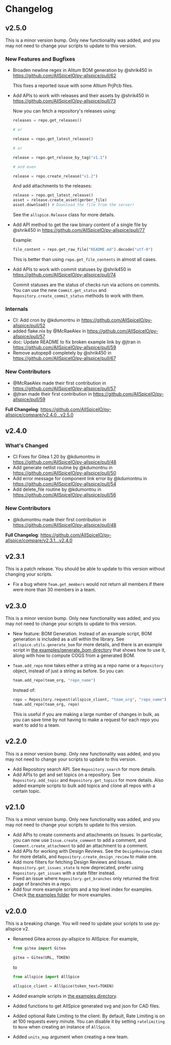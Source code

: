 # Changelog

## v2.5.0

This is a minor version bump. Only new functionality was added, and you may not
need to change your scripts to update to this version.

### New Features and Bugfixes

- Broaden newline regex in Alitum BOM generation by @shrik450 in https://github.com/AllSpiceIO/py-allspice/pull/62

  This fixes a reported issue with some Altium PrjPcb files.

- Add APIs to work with releases and their assets by @shrik450 in https://github.com/AllSpiceIO/py-allspice/pull/73

  Now you can fetch a repository's releases using:

  ```py
  releases = repo.get_releases()

  # or

  release = repo.get_latest_release()

  # or

  release = repo.get_release_by_tag("v1.1")

  # and even

  release = repo.create_release("v1.2")
  ```

  And add attachments to the releases:

  ```py
  release = repo.get_latest_release()
  asset = release.create_asset(gerber_file)
  asset.download() # Download the file from the server!
  ```

  See the `allspice.Release` class for more details.

- Add API method to get the raw binary content of a single file by @shrik450 in https://github.com/AllSpiceIO/py-allspice/pull/77

  Example:

  ```py
  file_content = repo.get_raw_file("README.md").decode("utf-8")
  ```

  This is better than using `repo.get_file_contents` in almost all cases.

- Add APIs to work with commit statuses by @shrik450 in https://github.com/AllSpiceIO/py-allspice/pull/74

  Commit statuses are the status of checks run via actions on commits. You can
  use the new `Commit.get_status` and `Repository.create_commit_status` methods
  to work with them.

### Internals

- CI: Add cron by @kdumontnu in https://github.com/AllSpiceIO/py-allspice/pull/52
- added flake.nix by @McRaeAlex in https://github.com/AllSpiceIO/py-allspice/pull/57
- doc: Update README to fix broken example link by @jtran in https://github.com/AllSpiceIO/py-allspice/pull/59
- Remove autopep8 completely by @shrik450 in https://github.com/AllSpiceIO/py-allspice/pull/67

### New Contributors

- @McRaeAlex made their first contribution in https://github.com/AllSpiceIO/py-allspice/pull/57
- @jtran made their first contribution in https://github.com/AllSpiceIO/py-allspice/pull/59

**Full Changelog**: https://github.com/AllSpiceIO/py-allspice/compare/v2.4.0...v2.5.0

## v2.4.0

### What's Changed

- CI Fixes for Gitea 1.20 by @kdumontnu in https://github.com/AllSpiceIO/py-allspice/pull/48
- Add generate netlist routine by @kdumontnu in https://github.com/AllSpiceIO/py-allspice/pull/50
- Add error message for component link error by @kdumontnu in https://github.com/AllSpiceIO/py-allspice/pull/54
- Add delete_file routine by @kdumontnu in https://github.com/AllSpiceIO/py-allspice/pull/56

### New Contributors

- @kdumontnu made their first contribution in https://github.com/AllSpiceIO/py-allspice/pull/48

**Full Changelog**: https://github.com/AllSpiceIO/py-allspice/compare/v2.3.1...v2.4.0

## v2.3.1

This is a patch release. You should be able to update to this version without
changing your scripts.

- Fix a bug where `Team.get_members` would not return all members if there
  were more than 30 members in a team.

## v2.3.0

This is a minor version bump. Only new functionality was added, and you may not
need to change your scripts to update to this version.

- New feature: BOM Generation. Instead of an example script, BOM generation is
  included as a util within the library. See `allspice.utils.generate_bom` for
  more details, and there is an example script in
  [the examples/generate_bom directory](./examples/generate_bom/) that shows how
  to use it, along with how to compute COGS from a generated BOM.
- `Team.add_repo` now takes either a string as a repo name or a `Repository`
  object, instead of just a string as before. So you can:

  ```py
  team.add_repo(team_org, "repo_name")
  ```

  Instead of:

  ```py
  repo = Repository.request(allspice_client, "team_org", "repo_name")
  team.add_repo(team_org, repo)
  ```

  This is useful if you are making a large number of changes in bulk, as you can
  save time by not having to make a request for each repo you want to add to a
  team.

## v2.2.0

This is a minor version bump. Only new functionality was added, and you may not
need to change your scripts to update to this version.

- Add Repository search API. See `Repository.search` for more details.
- Add APIs to get and set topics on a repository. See `Repository.add_topic` and
  `Repository.get_topics` for more details. Also added example scripts to bulk
  add topics and clone all repos with a certain topic.

## v2.1.0

This is a minor version bump. Only new functionality was added, and you may not
need to change your scripts to update to this version.

- Add APIs to create comments and attachments on Issues. In particular, you can
  now use `Issue.create_comment` to add a comment, and
  `Comment.create_attachment` to add an attachment to a comment.
- Add APIs for working with Design Reviews. See the `DesignReview` class for
  more details, and `Repository.create_design_review` to make one.
- Add more filters for fetching Design Reviews and Issues.
  `Repository.get_issues_state` is now deprecated, prefer using
  `Repository.get_issues` with a state filter instead.
- Fixed an issue where `Repository.get_branches` only returned the first page of
  branches in a repo.
- Add four more example scripts and a top level index for examples. Check
  [the examples folder](./examples/) for more examples.

## v2.0.0

This is a breaking change. You will need to update your scripts to use py-allspice v2.

- Renamed Gitea across py-allspice to AllSpice. For example,

  ```py
  from gitea import Gitea

  gitea = Gitea(URL, TOKEN)
  ```

  to

  ```py
  from allspice import AllSpice

  allspice_client = AllSpice(token_text=TOKEN)
  ```

- Added example scripts in [the examples directory](./examples).
- Added functions to get AllSpice generated svg and json for CAD files.
- Added optional Rate Limiting to the client. By default, Rate Limiting is on at 100
  requests every minute. You can disable it by setting `ratelimiting` to `None` when
  creating an instance of `AllSpice`.
- Added `units_map` argument when creating a new team.
